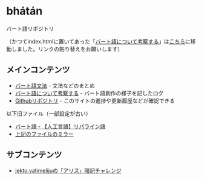 # bhátán
バート語リポジトリ

（かつてindex.htmlに置いてあった「[バート語について考察する](./investigate.html)」は[こちら](./investigate.html)に移動しました。リンクの貼り替えをお願いします）

## メインコンテンツ
* [バート語文法](grammar.html) - 文法などのまとめ
* [バート語について考察する](./investigate.html) - バート語創作の様子を記したログ
* [Githubリポジトリ](https://github.com/jurliyuuri/bhaataan) - このサイトの進捗や更新履歴などが確認できる

以下旧ファイル（一部設定が古い）
* [バート語 - 【人工言語】リパライン語](https://sites.google.com/site/3tvalineparine/plsnk/bhat)
* [上記のファイルのミラー](http://jurliyuuri.com/bhaataan/bhatan.html)

## サブコンテンツ
* [jekto.vatimelijuの「アリス」暗記チャレンジ](alic.htm)
